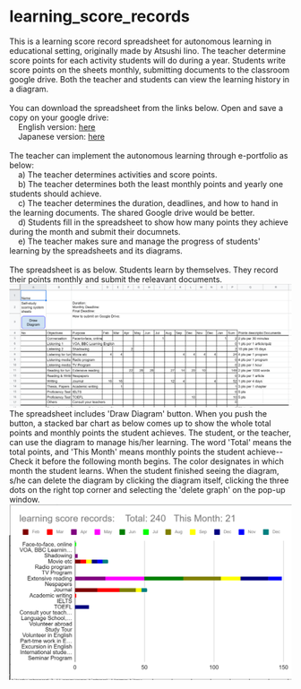 # learning_score_records<BR>
This is a learning score record spreadsheet for autonomous learning in educational setting, originally made by Atsushi Iino. The teacher determine score points for each activity students will do during a year. Students write score points on the sheets monthly, submitting documents to the classroom google drive. Both the teacher and students can view the learning history in a diagram.<BR>
<BR>
You can download the spreadsheet from the links below. Open and save a copy on your google drive:<BR>
&nbsp;&nbsp;&nbsp;&nbsp;English version: <a href="https://docs.google.com/spreadsheets/d/16hLQmXEAEcdG2GOt2mo261Hpb85gV-xhGiO0sGkmue0">here</a><BR>
&nbsp;&nbsp;&nbsp;&nbsp;Japanese version: <a href="https://docs.google.com/spreadsheets/d/1YaTYJLhb2AD5tVltsfaWXbA5anwEORnpmCrSffXqtIA">here</a><BR>
<BR>
The teacher can implement the autonomous learning through e-portfolio as below:<BR>
&nbsp;&nbsp;&nbsp;&nbsp;a) The teacher determines activities and score points.<BR>
&nbsp;&nbsp;&nbsp;&nbsp;b) The teacher determines both the least monthly points and yearly one students should achieve.<BR>
&nbsp;&nbsp;&nbsp;&nbsp;c) The teacher determines the duration, deadlines, and how to hand in the learning documents. The shared Google drive would be better.<BR>
&nbsp;&nbsp;&nbsp;&nbsp;d) Students fill in the spreadsheet to show how many points they achieve during the month and submit their documnets.<BR>
&nbsp;&nbsp;&nbsp;&nbsp;e) The teacher makes sure and manage the progress of students' learning by the spreadsheets and its diagrams.<BR>
<BR>
The spreadsheet is as below. Students learn by themselves. They record their points monthly and submit the releavant documents.<BR>
<IMG SRC="readme_img1.png"><BR>
The spreadsheet includes 'Draw Diagram' button. When you push the button, a stacked bar chart as below comes up to show the whole total points and monthly points the student achieves. The student, or the teacher, can use the diagram to manage his/her learning. The word 'Total' means the total points, and 'This Month' means monthly points the student achieve--Check it before the following month begins. The color designates in which month the student learns. When the student finished seeing the diagram, s/he can delete the diagram by clicking the diagram itself, clicking the three dots on the right top corner and selecting the 'delete graph' on the pop-up window.   
<IMG SRC="readme_img2.png"><BR>
